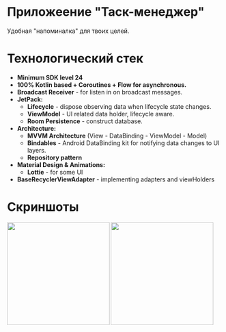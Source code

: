 # Приложеение "Таск-менеджер"
Удобная "напоминалка" для твоих целей.

# Технологический стек
- **Minimum SDK level 24**
- **100% Kotlin based + Coroutines + Flow for asynchronous.**
-  **Broadcast Receiver** - for listen in on broadcast messages.
- **JetPack:**
  - **Lifecycle** - dispose observing data when lifecycle state changes.
  - **ViewModel** - UI related data holder, lifecycle aware.
  - **Room Persistence** - construct database.
- **Architecture:**
  - **MVVM Architecture** (View - DataBinding - ViewModel - Model)
  - **Bindables** - Android DataBinding kit for notifying data changes to UI layers.
  - **Repository pattern**
- **Material Design & Animations:**
  - **Lottie** - for some UI
- **BaseRecyclerViewAdapter** - implementing adapters and viewHolders

# Скриншоты
<img align="left" src="https://github.com/user-attachments/assets/5703c380-0e54-42aa-a0a9-e544c94c0704" width="240">
<img align="left" src="https://github.com/user-attachments/assets/f9c7a02c-d831-4f36-8a08-56750df8800c" width="240">
